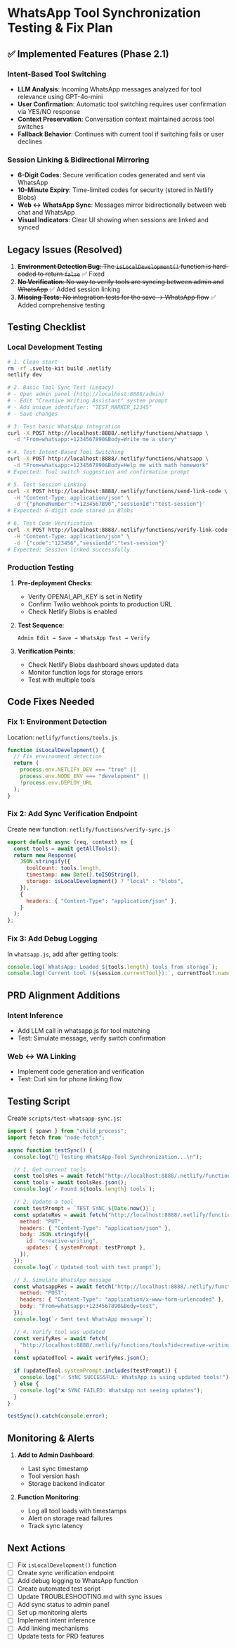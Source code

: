 # WhatsApp Tool Synchronization Testing & Fix Plan

## ✅ Implemented Features (Phase 2.1)

### Intent-Based Tool Switching
- **LLM Analysis**: Incoming WhatsApp messages analyzed for tool relevance using GPT-4o-mini
- **User Confirmation**: Automatic tool switching requires user confirmation via YES/NO response
- **Context Preservation**: Conversation context maintained across tool switches
- **Fallback Behavior**: Continues with current tool if switching fails or user declines

### Session Linking & Bidirectional Mirroring
- **6-Digit Codes**: Secure verification codes generated and sent via WhatsApp
- **10-Minute Expiry**: Time-limited codes for security (stored in Netlify Blobs)
- **Web ↔ WhatsApp Sync**: Messages mirror bidirectionally between web chat and WhatsApp
- **Visual Indicators**: Clear UI showing when sessions are linked and synced

## Legacy Issues (Resolved)

1. ~~**Environment Detection Bug**: The `isLocalDevelopment()` function is hard-coded to return `false`~~ ✅ Fixed
2. ~~**No Verification**: No way to verify tools are syncing between admin and WhatsApp~~ ✅ Added session linking
3. ~~**Missing Tests**: No integration tests for the save → WhatsApp flow~~ ✅ Added comprehensive testing

## Testing Checklist

### Local Development Testing

```bash
# 1. Clean start
rm -rf .svelte-kit build .netlify
netlify dev

# 2. Basic Tool Sync Test (Legacy)
# - Open admin panel (http://localhost:8888/admin)
# - Edit "Creative Writing Assistant" system prompt
# - Add unique identifier: "TEST_MARKER_12345"
# - Save changes

# 3. Test basic WhatsApp integration
curl -X POST http://localhost:8888/.netlify/functions/whatsapp \
  -d "From=whatsapp:+1234567890&Body=Write me a story"

# 4. Test Intent-Based Tool Switching
curl -X POST http://localhost:8888/.netlify/functions/whatsapp \
  -d "From=whatsapp:+1234567890&Body=Help me with math homework"
# Expected: Tool switch suggestion and confirmation prompt

# 5. Test Session Linking
curl -X POST http://localhost:8888/.netlify/functions/send-link-code \
  -H "Content-Type: application/json" \
  -d '{"phoneNumber":"+1234567890","sessionId":"test-session"}'
# Expected: 6-digit code stored in Blobs

# 6. Test Code Verification
curl -X POST http://localhost:8888/.netlify/functions/verify-link-code \
  -H "Content-Type: application/json" \
  -d '{"code":"123456","sessionId":"test-session"}'
# Expected: Session linked successfully
```

### Production Testing

1. **Pre-deployment Checks**:
   - Verify OPENAI_API_KEY is set in Netlify
   - Confirm Twilio webhook points to production URL
   - Check Netlify Blobs is enabled

2. **Test Sequence**:

   ```
   Admin Edit → Save → WhatsApp Test → Verify
   ```

3. **Verification Points**:
   - Check Netlify Blobs dashboard shows updated data
   - Monitor function logs for storage errors
   - Test with multiple tools

## Code Fixes Needed

### Fix 1: Environment Detection

Location: `netlify/functions/tools.js`

```javascript
function isLocalDevelopment() {
  // Fix environment detection
  return (
    process.env.NETLIFY_DEV === "true" ||
    process.env.NODE_ENV === "development" ||
    !process.env.DEPLOY_URL
  );
}
```

### Fix 2: Add Sync Verification Endpoint

Create new function: `netlify/functions/verify-sync.js`

```javascript
export default async (req, context) => {
  const tools = await getAllTools();
  return new Response(
    JSON.stringify({
      toolCount: tools.length,
      timestamp: new Date().toISOString(),
      storage: isLocalDevelopment() ? "local" : "blobs",
    }),
    {
      headers: { "Content-Type": "application/json" },
    }
  );
};
```

### Fix 3: Add Debug Logging

In `whatsapp.js`, add after getting tools:

```javascript
console.log(`WhatsApp: Loaded ${tools.length} tools from storage`);
console.log(`Current tool (${session.currentTool}):`, currentTool?.name);
```

## PRD Alignment Additions

### Intent Inference
- Add LLM call in whatsapp.js for tool matching
- Test: Simulate message, verify switch confirmation

### Web <-> WA Linking
- Implement code generation and verification
- Test: Curl sim for phone linking flow

## Testing Script

Create `scripts/test-whatsapp-sync.js`:

```javascript
import { spawn } from "child_process";
import fetch from "node-fetch";

async function testSync() {
  console.log("🧪 Testing WhatsApp-Tool Synchronization...\n");

  // 1. Get current tools
  const toolsRes = await fetch("http://localhost:8888/.netlify/functions/tools");
  const tools = await toolsRes.json();
  console.log(`✓ Found ${tools.length} tools`);

  // 2. Update a tool
  const testPrompt = `TEST_SYNC_${Date.now()}`;
  const updateRes = await fetch("http://localhost:8888/.netlify/functions/tools", {
    method: "PUT",
    headers: { "Content-Type": "application/json" },
    body: JSON.stringify({
      id: "creative-writing",
      updates: { systemPrompt: testPrompt },
    }),
  });
  console.log(`✓ Updated tool with test prompt`);

  // 3. Simulate WhatsApp message
  const whatsappRes = await fetch("http://localhost:8888/.netlify/functions/whatsapp", {
    method: "POST",
    headers: { "Content-Type": "application/x-www-form-urlencoded" },
    body: "From=whatsapp:+1234567890&Body=test",
  });
  console.log(`✓ Sent test WhatsApp message`);

  // 4. Verify tool was updated
  const verifyRes = await fetch(
    "http://localhost:8888/.netlify/functions/tools?id=creative-writing"
  );
  const updatedTool = await verifyRes.json();

  if (updatedTool.systemPrompt.includes(testPrompt)) {
    console.log("✅ SYNC SUCCESSFUL: WhatsApp is using updated tools!");
  } else {
    console.log("❌ SYNC FAILED: WhatsApp not seeing updates");
  }
}

testSync().catch(console.error);
```

## Monitoring & Alerts

1. **Add to Admin Dashboard**:
   - Last sync timestamp
   - Tool version hash
   - Storage backend indicator

2. **Function Monitoring**:
   - Log all tool loads with timestamps
   - Alert on storage read failures
   - Track sync latency

## Next Actions

- [ ] Fix `isLocalDevelopment()` function
- [ ] Create sync verification endpoint
- [ ] Add debug logging to WhatsApp function
- [ ] Create automated test script
- [ ] Update TROUBLESHOOTING.md with sync issues
- [ ] Add sync status to admin panel
- [ ] Set up monitoring alerts
- [ ] Implement intent inference
- [ ] Add linking mechanisms
- [ ] Update tests for PRD features
